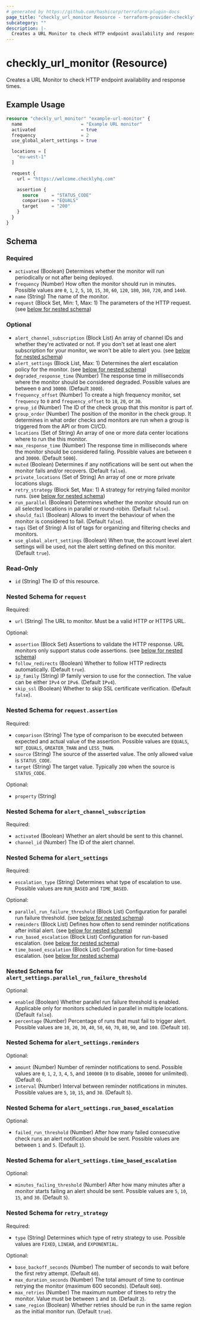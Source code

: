 ```yaml
---
# generated by https://github.com/hashicorp/terraform-plugin-docs
page_title: "checkly_url_monitor Resource - terraform-provider-checkly"
subcategory: ""
description: |-
  Creates a URL Monitor to check HTTP endpoint availability and response times.
---
```


# checkly_url_monitor (Resource)

Creates a URL Monitor to check HTTP endpoint availability and response times.

## Example Usage

```terraform
resource "checkly_url_monitor" "example-url-monitor" {
  name                      = "Example URL monitor"
  activated                 = true
  frequency                 = 2
  use_global_alert_settings = true

  locations = [
    "eu-west-1"
  ]

  request {
    url = "https://welcome.checklyhq.com"

    assertion {
      source     = "STATUS_CODE"
      comparison = "EQUALS"
      target     = "200"
    }
  }
}
```

<!-- schema generated by tfplugindocs -->
## Schema

### Required

- `activated` (Boolean) Determines whether the monitor will run periodically or not after being deployed.
- `frequency` (Number) How often the monitor should run in minutes. Possible values are `0`, `1`, `2`, `5`, `10`, `15`, `30`, `60`, `120`, `180`, `360`, `720`, and `1440`.
- `name` (String) The name of the monitor.
- `request` (Block Set, Min: 1, Max: 1) The parameters of the HTTP request. (see [below for nested schema](#nestedblock--request))

### Optional

- `alert_channel_subscription` (Block List) An array of channel IDs and whether they're activated or not. If you don't set at least one alert subscription for your monitor, we won't be able to alert you. (see [below for nested schema](#nestedblock--alert_channel_subscription))
- `alert_settings` (Block List, Max: 1) Determines the alert escalation policy for the monitor. (see [below for nested schema](#nestedblock--alert_settings))
- `degraded_response_time` (Number) The response time in milliseconds where the monitor should be considered degraded. Possible values are between `0` and `30000`. (Default `3000`).
- `frequency_offset` (Number) To create a high frequency monitor, set `frequency` to `0` and `frequency_offset` to `10`, `20`, or `30`.
- `group_id` (Number) The ID of the check group that this monitor is part of.
- `group_order` (Number) The position of the monitor in the check group. It determines in what order checks and monitors are run when a group is triggered from the API or from CI/CD.
- `locations` (Set of String) An array of one or more data center locations where to run the this monitor.
- `max_response_time` (Number) The response time in milliseconds where the monitor should be considered failing. Possible values are between `0` and `30000`. (Default `5000`).
- `muted` (Boolean) Determines if any notifications will be sent out when the monitor fails and/or recovers. (Default `false`).
- `private_locations` (Set of String) An array of one or more private locations slugs.
- `retry_strategy` (Block Set, Max: 1) A strategy for retrying failed monitor runs. (see [below for nested schema](#nestedblock--retry_strategy))
- `run_parallel` (Boolean) Determines whether the monitor should run on all selected locations in parallel or round-robin. (Default `false`).
- `should_fail` (Boolean) Allows to invert the behaviour of when the monitor is considered to fail. (Default `false`).
- `tags` (Set of String) A list of tags for organizing and filtering checks and monitors.
- `use_global_alert_settings` (Boolean) When true, the account level alert settings will be used, not the alert setting defined on this monitor. (Default `true`).

### Read-Only

- `id` (String) The ID of this resource.

<a id="nestedblock--request"></a>
### Nested Schema for `request`

Required:

- `url` (String) The URL to monitor. Must be a valid HTTP or HTTPS URL.

Optional:

- `assertion` (Block Set) Assertions to validate the HTTP response. URL monitors only support status code assertions. (see [below for nested schema](#nestedblock--request--assertion))
- `follow_redirects` (Boolean) Whether to follow HTTP redirects automatically. (Default `true`).
- `ip_family` (String) IP family version to use for the connection. The value can be either `IPv4` or `IPv6`. (Default `IPv4`).
- `skip_ssl` (Boolean) Whether to skip SSL certificate verification. (Default `false`).

<a id="nestedblock--request--assertion"></a>
### Nested Schema for `request.assertion`

Required:

- `comparison` (String) The type of comparison to be executed between expected and actual value of the assertion. Possible values are `EQUALS`, `NOT_EQUALS`, `GREATER_THAN` and `LESS_THAN`.
- `source` (String) The source of the asserted value. The only allowed value is `STATUS_CODE`.
- `target` (String) The target value. Typically `200` when the source is `STATUS_CODE`.

Optional:

- `property` (String)



<a id="nestedblock--alert_channel_subscription"></a>
### Nested Schema for `alert_channel_subscription`

Required:

- `activated` (Boolean) Whether an alert should be sent to this channel.
- `channel_id` (Number) The ID of the alert channel.


<a id="nestedblock--alert_settings"></a>
### Nested Schema for `alert_settings`

Required:

- `escalation_type` (String) Determines what type of escalation to use. Possible values are `RUN_BASED` and `TIME_BASED`.

Optional:

- `parallel_run_failure_threshold` (Block List) Configuration for parallel run failure threshold. (see [below for nested schema](#nestedblock--alert_settings--parallel_run_failure_threshold))
- `reminders` (Block List) Defines how often to send reminder notifications after initial alert. (see [below for nested schema](#nestedblock--alert_settings--reminders))
- `run_based_escalation` (Block List) Configuration for run-based escalation. (see [below for nested schema](#nestedblock--alert_settings--run_based_escalation))
- `time_based_escalation` (Block List) Configuration for time-based escalation. (see [below for nested schema](#nestedblock--alert_settings--time_based_escalation))

<a id="nestedblock--alert_settings--parallel_run_failure_threshold"></a>
### Nested Schema for `alert_settings.parallel_run_failure_threshold`

Optional:

- `enabled` (Boolean) Whether parallel run failure threshold is enabled. Applicable only for monitors scheduled in parallel in multiple locations. (Default `false`).
- `percentage` (Number) Percentage of runs that must fail to trigger alert. Possible values are `10`, `20`, `30`, `40`, `50`, `60`, `70`, `80`, `90`, and `100`. (Default `10`).


<a id="nestedblock--alert_settings--reminders"></a>
### Nested Schema for `alert_settings.reminders`

Optional:

- `amount` (Number) Number of reminder notifications to send. Possible values are `0`, `1`, `2`, `3`, `4`, `5`, and `100000` (`0` to disable, `100000` for unlimited). (Default `0`).
- `interval` (Number) Interval between reminder notifications in minutes. Possible values are `5`, `10`, `15`, and `30`. (Default `5`).


<a id="nestedblock--alert_settings--run_based_escalation"></a>
### Nested Schema for `alert_settings.run_based_escalation`

Optional:

- `failed_run_threshold` (Number) After how many failed consecutive check runs an alert notification should be sent. Possible values are between `1` and `5`. (Default `1`).


<a id="nestedblock--alert_settings--time_based_escalation"></a>
### Nested Schema for `alert_settings.time_based_escalation`

Optional:

- `minutes_failing_threshold` (Number) After how many minutes after a monitor starts failing an alert should be sent. Possible values are `5`, `10`, `15`, and `30`. (Default `5`).



<a id="nestedblock--retry_strategy"></a>
### Nested Schema for `retry_strategy`

Required:

- `type` (String) Determines which type of retry strategy to use. Possible values are `FIXED`, `LINEAR`, and `EXPONENTIAL`.

Optional:

- `base_backoff_seconds` (Number) The number of seconds to wait before the first retry attempt. (Default `60`).
- `max_duration_seconds` (Number) The total amount of time to continue retrying the monitor (maximum 600 seconds). (Default `600`).
- `max_retries` (Number) The maximum number of times to retry the monitor. Value must be between `1` and `10`. (Default `2`).
- `same_region` (Boolean) Whether retries should be run in the same region as the initial monitor run. (Default `true`).
